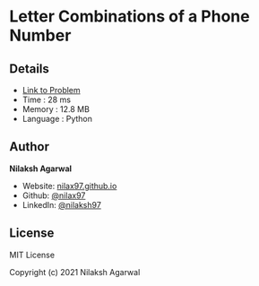 # Letter Combinations of a Phone Number


## Details

* [Link to Problem](https://leetcode.com/problems/letter-combinations-of-a-phone-number/)
* Time : 28 ms
* Memory : 12.8 MB
* Language : Python

## Author

**Nilaksh Agarwal**

* Website: [nilax97.github.io](https://nilax97.github.io/)
* Github: [@nilax97](https://github.com/nilax97)
* LinkedIn: [@nilaksh97](https://linkedin.com/in/nilaksh97)

## License

MIT License

Copyright (c) 2021 Nilaksh Agarwal

